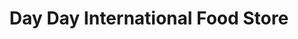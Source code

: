 ---
title: "Day Day International Food Store"
url: /canterbury/day-day-international-food-store/
shop: convenience
---